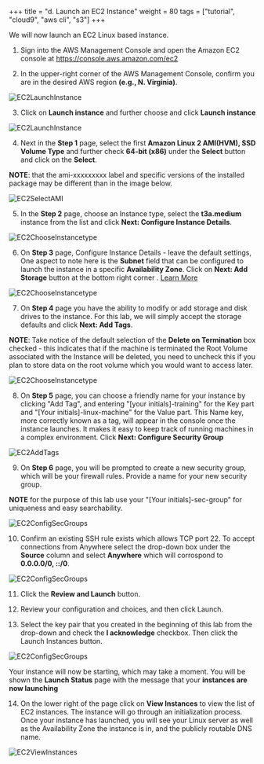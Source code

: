 +++
title = "d. Launch an EC2 Instance"
weight = 80
tags = ["tutorial", "cloud9", "aws cli", "s3"]
+++

We will now launch an EC2 Linux based instance.


1.	Sign into the AWS Management Console and open the Amazon EC2 console at https://console.aws.amazon.com/ec2

2.	In the upper-right corner of the AWS Management Console, confirm you are in the desired AWS region **(e.g., N. Virginia)**.

![EC2LaunchInstance](/images/hpc-aws-parallelcluster-workshop/ConsoleRegion.png)


3.	Click on  **Launch instance** and further choose and click **Launch instance**

![EC2LaunchInstance](/images/hpc-aws-parallelcluster-workshop/EC2LaunchInstance.png)

4.	Next in the **Step 1** page, select the first **Amazon Linux 2 AMI(HVM), SSD Volume Type** and further check **64-bit (x86)** under the **Select** button and click on the **Select**. 

**NOTE**: that the ami-xxxxxxxxx label and specific versions of the installed package may be different than in the image below.

![EC2SelectAMI](/images/hpc-aws-parallelcluster-workshop/EC2SelectAMI.png)

5.	In the **Step 2** page, choose an Instance type, select the **t3a.medium** instance from the list and click **Next: Configure Instance Details**.

![EC2ChooseInstancetype](/images/hpc-aws-parallelcluster-workshop/EC2ChooseInstanceType.png)

6.	On **Step 3** page, Configure Instance Details - leave the default settings, One aspect to note here is the **Subnet** field that can be configured to launch the instance in a specific **Availability Zone**. Click on **Next: Add Storage** button at the bottom right corner . [Learn More](https://docs.aws.amazon.com/AWSEC2/latest/UserGuide/configuring-instance-metadata-service.html)

![EC2ChooseInstancetype](/images/hpc-aws-parallelcluster-workshop/EC2StepConfigureInstance.png)


7.	On **Step 4** page you have the ability to modify or add storage and disk drives to the instance. For this lab, we will simply accept the storage defaults and click **Next: Add Tags**.

**NOTE**: Take notice of the default selection of the **Delete on Termination** box checked - this indicates that if the machine is terminated the Root Volume associated with the Instance will be deleted, you need to uncheck this if you plan to store data on the root volume which you would want to access later.

![EC2ChooseInstancetype](/images/hpc-aws-parallelcluster-workshop/EC2AddStorage.png)


8.	On **Step 5** page, you can choose a friendly name for your instance by clicking "Add Tag", and entering "[your initials]-training" for the Key part and "[Your initials]-linux-machine" for the Value part. This Name key, more correctly known as a tag, will appear in the console once the instance launches. It makes it easy to keep track of running machines in a complex environment. Click **Next: Configure Security Group**

![EC2AddTags](/images/hpc-aws-parallelcluster-workshop/EC2AddTags.png)

9.	On **Step 6** page, you will be prompted to create a new security group, which will be your firewall rules. Provide a name for your new security group.

**NOTE** for the purpose of this lab use your "[Your initials]-sec-group" for uniqueness and easy searchability.

![EC2ConfigSecGroups](/images/hpc-aws-parallelcluster-workshop/EC2ConfigSecGroups.png)

10.	Confirm an existing SSH rule exists which allows TCP port 22. To accept connections from Anywhere select the drop-down box under the **Source** column and select **Anywhere** which will corrospond to **0.0.0.0/0, ::/0**. 


![EC2ConfigSecGroups](/images/hpc-aws-parallelcluster-workshop/EC2ConfigureSecGroupInbound.png)

11.	Click the **Review and Launch** button.

12.	Review your configuration and choices, and then click Launch.

13.	Select the key pair that you created in the beginning of this lab from the drop-down and check the **I acknowledge** checkbox. Then click the Launch Instances button.

![EC2ConfigSecGroups](/images/hpc-aws-parallelcluster-workshop/EC2SelectKeypair.png)


Your instance will now be starting, which may take a moment. You will be shown the **Launch Status** page with the message that your **instances are now launching**


14.	On the lower right of the page click on **View Instances** to view the list of EC2 instances.  The instance will go through an initialization process. Once your instance has launched, you will see your Linux server as well as the Availability Zone the instance is in, and the publicly routable DNS name.

![EC2ViewInstances](/images/hpc-aws-parallelcluster-workshop/EC2ViewInstances.png)

